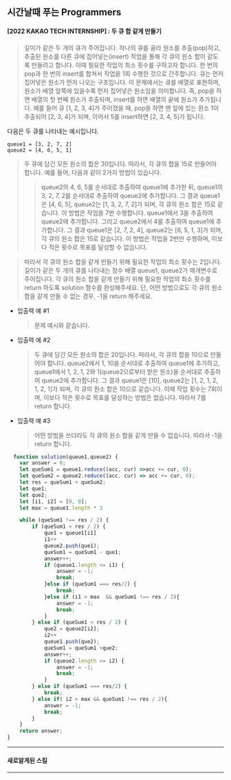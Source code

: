 ## 시간날때 푸는 Programmers
#### [2022 KAKAO TECH INTERNSHIP] : 두 큐 합 같게 만들기
>길이가 같은 두 개의 큐가 주어집니다. 하나의 큐를 골라 원소를 추출(pop)하고, 추출된 원소를 다른 큐에 집어넣는(insert) 작업을 통해 각 큐의 원소 합이 같도록 만들려고 합니다. 이때 필요한 작업의 최소 횟수를 구하고자 합니다. 한 번의 pop과 한 번의 insert를 합쳐서 작업을 1회 수행한 것으로 간주합니다.
큐는 먼저 집어넣은 원소가 먼저 나오는 구조입니다. 이 문제에서는 큐를 배열로 표현하며, 원소가 배열 앞쪽에 있을수록 먼저 집어넣은 원소임을 의미합니다. 즉, pop을 하면 배열의 첫 번째 원소가 추출되며, insert를 하면 배열의 끝에 원소가 추가됩니다. 예를 들어 큐 [1, 2, 3, 4]가 주어졌을 때, pop을 하면 맨 앞에 있는 원소 1이 추출되어 [2, 3, 4]가 되며, 이어서 5를 insert하면 [2, 3, 4, 5]가 됩니다.

다음은 두 큐를 나타내는 예시입니다.
```
queue1 = [3, 2, 7, 2]
queue2 = [4, 6, 5, 1]
```
>두 큐에 담긴 모든 원소의 합은 30입니다. 따라서, 각 큐의 합을 15로 만들어야 합니다. 예를 들어, 다음과 같이 2가지 방법이 있습니다.
>>queue2의 4, 6, 5를 순서대로 추출하여 queue1에 추가한 뒤, queue1의 3, 2, 7, 2를 순서대로 추출하여 queue2에 추가합니다. 그 결과 queue1은 [4, 6, 5], queue2는 [1, 3, 2, 7, 2]가 되며, 각 큐의 원소 합은 15로 같습니다. 이 방법은 작업을 7번 수행합니다.
queue1에서 3을 추출하여 queue2에 추가합니다. 그리고 queue2에서 4를 추출하여 queue1에 추가합니다. 그 결과 queue1은 [2, 7, 2, 4], queue2는 [6, 5, 1, 3]가 되며, 각 큐의 원소 합은 15로 같습니다. 이 방법은 작업을 2번만 수행하며, 이보다 적은 횟수로 목표를 달성할 수 없습니다.

> 따라서 각 큐의 원소 합을 같게 만들기 위해 필요한 작업의 최소 횟수는 2입니다.
길이가 같은 두 개의 큐를 나타내는 정수 배열 queue1, queue2가 매개변수로 주어집니다. 각 큐의 원소 합을 같게 만들기 위해 필요한 작업의 최소 횟수를 return 하도록 solution 함수를 완성해주세요. 단, 어떤 방법으로도 각 큐의 원소 합을 같게 만들 수 없는 경우, -1을 return 해주세요.
-  입출력 예 #1
    > 문제 예시와 같습니다.
-  입출력 예 #2
   > 두 큐에 담긴 모든 원소의 합은 20입니다. 따라서, 각 큐의 합을 10으로 만들어야 합니다. queue2에서 1, 10을 순서대로 추출하여 queue1에 추가하고, queue1에서 1, 2, 1, 2와 1(queue2으로부터 받은 원소)을 순서대로 추출하여 queue2에 추가합니다. 그 결과 queue1은 [10], queue2는 [1, 2, 1, 2, 1, 2, 1]가 되며, 각 큐의 원소 합은 10으로 같습니다. 이때 작업 횟수는 7회이며, 이보다 적은 횟수로 목표를 달성하는 방법은 없습니다. 따라서 7를 return 합니다.
-  입출력 예 #3
   > 어떤 방법을 쓰더라도 각 큐의 원소 합을 같게 만들 수 없습니다. 따라서 -1을 return 합니다.
```javascript
  function solution(queue1,queue2) {
    var answer = 0;
    let queSum1 = queue1.reduce((acc, cur) =>acc += cur, 0);
    let queSum2 = queue2.reduce((acc, cur) => acc += cur, 0);
    let res = queSum1 + queSum2;
    let que1;
    let que2;
    let [i1, i2] = [0, 0];
    let max = queue1.length * 3

    while (queSum1 !== res / 2) {
        if (queSum1 > res / 2) {
            que1 = queue1[i1]
            i1++
            queue2.push(que1);
            queSum1 = queSum1 - que1;
            answer++;
            if (queue1.length <= i1) {
                answer = -1;
                break;
            }else if (queSum1 === res/2) {
                break;
            }else if (i1 > max  && queSum1 !== res / 2){
                answer = -1;
                break;
            }
        } else if (queSum1 < res / 2) {
            que2 = queue2[i2];
            i2++
            queue1.push(que2);
            queSum1 = queSum1 +que2;
            answer++;
            if (queue2.length <= i2) {
                answer = -1;
                break;
            }
        } else if (queSum1 === res/2) {
            break;
        } else if( i2 > max && queSum1 !== res / 2){
            answer = -1;
            break;
        }
    }
    return answer;
}

```
***
#### 새로알게된 스킬
***

